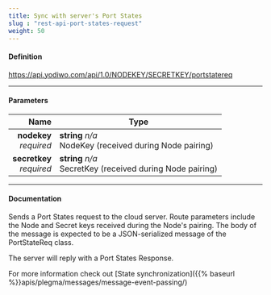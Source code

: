 ```yaml
---
title: Sync with server's Port States
slug : "rest-api-port-states-request"
weight: 50
---
```


#### Definition
https://api.yodiwo.com/api/1.0/NODEKEY/SECRETKEY/portstatereq

- - - -

#### Parameters

|                           Name | Type                                     |
| -----------------------------: | ---------------------------------------- |
|   **nodekey** <br/> *required* | **string** *n/a* <br/> NodeKey (received during Node pairing) |
| **secretkey** <br/> *required* | **string** *n/a* <br/> SecretKey (received during Node pairing) |

- - - -

#### Documentation
Sends a Port States request to the cloud server. Route parameters include the Node and Secret keys received during the Node's pairing. The body of the message is expected to be a JSON-serialized message of the PortStateReq class.

The server will reply with a Port States Response.

For more information check out [State synchronization]({{% baseurl %}}apis/plegma/messages/message-event-passing/)
